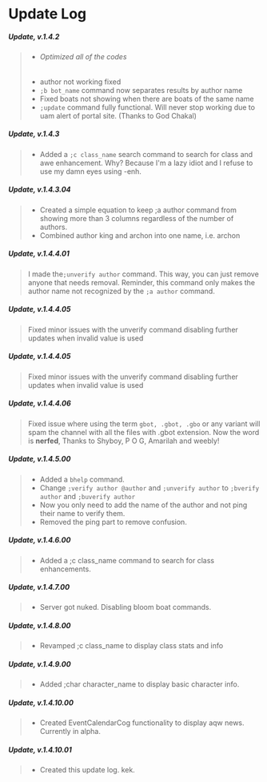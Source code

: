 # Update Log




##### **Update, v.1.4.2**

> - ###### Optimized all of the codes
> - author not working fixed
> - `;b bot_name` command now separates results by author name
> - Fixed boats not showing when there are boats of the same name
> - `;update` command fully functional. Will never stop working due 
>    to uam alert of portal site. (Thanks to God Chakal)

##### **Update, v.1.4.3**

> - Added a `;c class_name` search command to search for class and awe enhancement. Why? Because I'm a lazy idiot and I refuse to use my damn eyes using -enh.

##### **Update, v.1.4.3.04**

> - Created a simple equation to keep ;a author command from showing more than 3 columns regardless of the number of authors.
> - Combined author king and archon into one name, i.e. archon

##### **Update, v.1.4.4.01**

> I made the`;unverify author` command. This way, you can just remove anyone that needs removal. Reminder, this command only makes the author name not recognized by the `;a author` command.

##### **Update, v.1.4.4.05**

> Fixed minor issues with the unverify command disabling further updates when invalid value is used

##### **Update, v.1.4.4.05**

> Fixed minor issues with the unverify command disabling further updates when invalid value is used

##### **Update, v.1.4.4.06**

> Fixed issue where using the term `gbot, .gbot, .gbo` or any variant will spam the channel with all the files with .gbot extension. Now the word is **nerfed**, Thanks to Shyboy, P O G, Amarilah and weebly!

##### **Update, v.1.4.5.00**

> - Added a `bhelp` command.
> - Change `;verify author @author` and `;unverify author` to `;bverify author` and `;buverify author`
> - Now you only need to add the name of the author and not ping their name to verify them.
> - Removed the ping part to remove confusion.

##### **Update, v.1.4.6.00**

> - Added a ;c class_name command to search for class enhancements.

##### **Update, v.1.4.7.00**

> - Server got nuked. Disabling bloom boat commands.

##### **Update, v.1.4.8.00**

> - Revamped ;c class_name to display class stats and info

##### **Update, v.1.4.9.00**

> - Added ;char character_name to display basic character info.

##### **Update, v.1.4.10.00**

> - Created EventCalendarCog functionality to display aqw news. Currently in alpha.

##### **Update, v.1.4.10.01**

> - Created this update log. kek.







